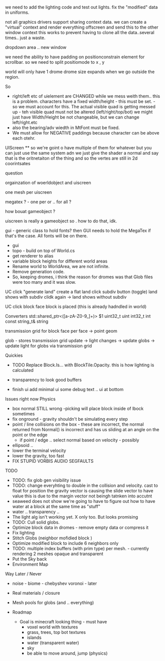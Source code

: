 ﻿
we need to add the lighting code and test out lights.
fix the "modified" data in uniforms.


not all graphics drivers support sharing context data. we can create a "virtual" context and render everything offscreen and send this to the other window context
this works to prevent having to clone all the data..several times.. just a waste.

dropdown area .. new window

we need the ability to have padding on positionconstrain element for scrollbar. so we need to split positiomode to x , y


world will only have 1 drome
drome size expands when we go outside the region.

So
* right/left etc of uielement are CHANGED while we mess weith them.. this is a problem.
characters have a fixed width/height - this must be set. - so we must account for this.
The actual visible quad is getting messed up - teh visible quad must not be altered (left/right/top/bot)
we might just have Width/Height be not changeable, but we can change left/right.etc
* also the bearing/adv wiedth in MtFont must be fixed. 
* We must allow for NEGATIVE paddings because character can be above each otehr.

UIScreen ** 
so we're goint o have multiple of them 
for whatever
but you can just use the same system
adn we just give the shader a normal and say that is the oritnetaiton of the thing
and so the vertes are still in 2d coorintsates

question

orgainzation of woerldobject and uiscreen

one mesh per uiscreen

megatex ? - one per or .. for all ? 

how bouat gameobject ?

uiscreen is really a gameobject so .
how to do that, idk.

gui - generic class to hold fonts?
then GUI needs to hold the MegaTex if that's the case. All fonts will be on there. 


* gui
* topo - build on top of World.cs
* get renderer to alias
* variable block heights for different world areas
* Rename world to WorldArea, we are not infinite.
* Remove generation code.
* So, keeping dromes, i think the reason for dromes was that Glob files were too many and it was slow.


UC
click "generate land"
create a flat land
click subdiv button (toggle)
land shows with subdiv
clidk again -> land shows without subdiv

UC
click block face
block is placed (this is already hadndled in world)



Converters
std\:\:shared_ptr<([a-zA-Z0-9_]+)>    $1
uint32_t                              uint
int32_t                               int
const string_t&                       string

transmission grid for block face
per face -> point
geom 

glob - stores transmission grid
update -> light changes -> update globs -> update light for globs via transmission grid

Quickies
  * TODO
    Replace Block.Is... with BlockTile.Opacity. this is how lighting is calculated

  * transparency to look good
    buffers

  * finish ui add minimal ui
    some debug text .. 
    ui at bottom


Issues right now Physics
  * box normal  STILL wrong -picking will place block inside of lbock sometimes
  * fix onground - gravity shouldn't be simulating every step
  * point / line collisions on the box - these are incorrect, the normal returned from Normal() is incorrect and has us sliding at an angle on the point or the edge
    * if point / edge .. select normal based on velocity - possibly
  * ellipsoid ..
  * lower the terminal velocity
  * lower the gravity, too fast
  * FIX STUPID VORBIS AUDIO SEGFAULTS

TODO 
  * TODO: fix glob gen visibility issue
  * TODO: change everyhting to double in the collision and velocity. cast to float for position
    the gravity vector is causing the slide vector to have value this is due to the margin vector not beingh tatnken into accutnt
  * seaweed does not show we're going to have to figure out how to have water at a block at the same time as "stuff"
  * water .. transparency .. 
  * The light alg isn't working yet. X only too. But looks promising
  * TODO: Cull solid globs.
  * Optimize block data in dromes - remove empty data or compress it
  * Fix lighting
  * Stitch Globs (neighbor mofidied block )
  * Optimize modified block to include 6 neighbors only
  * TODO: multiple index buffers (with prim type) per mesh. - currently rendering 2 meshes opaque and transparent
  * Put the Sky back
  * Environment Map

Way Later  / Never

  * noise - biome - chebyshev voronoi - later
  * Real materials / closure
  * Mesh pools for globs (and .. everything)

* Roadmap
  * Goal is minecraft looking thing - must have
    * voxel world with textures
    * grass, trees, top bot textures
    * islands
    * water (transparent water)
    * sky
    * be able to move around, jump (physics)
